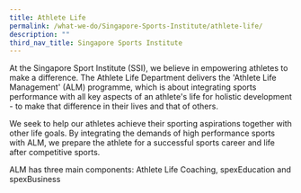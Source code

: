 ```yaml
---
title: Athlete Life
permalink: /what-we-do/Singapore-Sports-Institute/athlete-life/
description: ""
third_nav_title: Singapore Sports Institute
---
```

At the Singapore Sport Institute (SSI), we believe in empowering athletes to make a difference. The Athlete Life Department delivers the 'Athlete Life Management' (ALM) programme, which is about integrating sports performance with all key aspects of an athlete's life for holistic development - to make that difference in their lives and that of others.

We seek to help our athletes achieve their sporting aspirations together with other life goals. By integrating the demands of high performance sports with ALM, we prepare the athlete for a successful sports career and life after competitive sports.

ALM has three main components: Athlete Life Coaching, spexEducation and spexBusiness  
